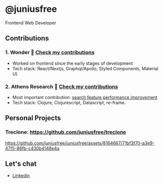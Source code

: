 # @juniusfree

Frontend Web Developer

## Contributions

### 1. Wonder 🔗 [Check my contributions](https://github.com/wondrous-dev/wondrous-frontend/pulls?q=is%3Apr+author%3Ajuniusfree)

- Worked on frontend since the early stages of development
- Tech stack: React/Nextjs, Graphql/Apollo, Styled Components, Material UI.

### 2. Athens Research 🔗 [Check my contributions](https://github.com/athensresearch/athens/pulls?q=is%3Apr+author%3Ajuniusfree+)

- Most important contribution: [search feature performance improvement](https://twitter.com/AthensResearch/status/1396215045793718272)
- Tech stack: Clojure, Clojurescript, Datascript, re-frame. 

## Personal Projects

### Treclone: https://github.com/juniusfree/treclone

https://github.com/juniusfree/juniusfree/assets/8164667/71bf3f70-a3e9-47f5-86fb-c430b4148e4a


## Let's chat

- [Linkedin](https://www.linkedin.com/in/juniusfree/)
